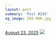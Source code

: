 ```yaml
---
layout: post
summary: 'Post #285'
og_image: 285-960.jpg
---
```


<p>
  <time>
    <a href="/285">August 23, 2025</a>
  </time>
  <a href="/285">
    <img src="{{ site.assets_url }}/285-480.jpg" srcset="{{ site.assets_url }}/285-240.jpg 240w, {{ site.assets_url }}/285-480.jpg 480w, {{ site.assets_url }}/285-720.jpg 720w, {{ site.assets_url }}/285-960.jpg 960w" sizes="(min-width: 700px) 50vw, calc(100vw - 2rem)" />
  </a>
</p>
